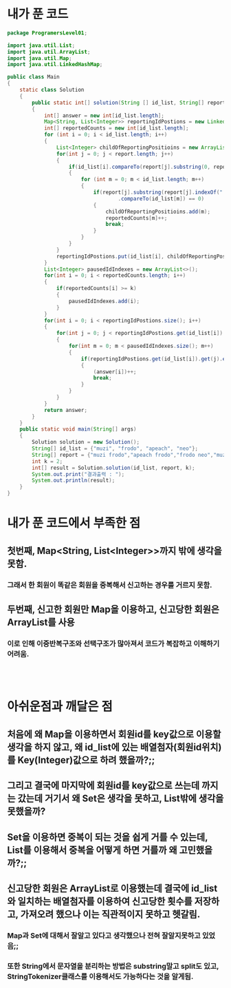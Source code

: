 # 내가 푼 코드

```java
package ProgramersLevel01;

import java.util.List;
import java.util.ArrayList;
import java.util.Map;
import java.util.LinkedHashMap;

public class Main
{
    static class Solution
    {
        public static int[] solution(String [] id_list, String[] report, int k)
        {
            int[] answer = new int[id_list.length];
            Map<String, List<Integer>> reportingIdPostions = new LinkedHashMap<>(id_list.length);
            int[] reportedCounts = new int[id_list.length];
            for (int i = 0; i < id_list.length; i++)
            {
                List<Integer> childOfReportingPositioins = new ArrayList<>();
                for(int j = 0; j < report.length; j++)
                {
                    if(id_list[i].compareTo(report[j].substring(0, report[j].indexOf(" "))) == 0)
                    {
                        for (int m = 0; m < id_list.length; m++)
                        {
                            if(report[j].substring(report[j].indexOf(" ") + 1)
                                    .compareTo(id_list[m]) == 0)
                            {
                                childOfReportingPositioins.add(m);
                                reportedCounts[m]++;
                                break;
                            }
                        }
                    }
                }
                reportingIdPostions.put(id_list[i], childOfReportingPositioins);
            }
            List<Integer> pausedIdIndexes = new ArrayList<>();
            for(int i = 0; i < reportedCounts.length; i++)
            {
                if(reportedCounts[i] >= k)
                {
                    pausedIdIndexes.add(i);
                }
            }
            for(int i = 0; i < reportingIdPostions.size(); i++)
            {
                for(int j = 0; j < reportingIdPostions.get(id_list[i]).size(); j++)
                {
                    for(int m = 0; m < pausedIdIndexes.size(); m++)
                    {
                        if(reportingIdPostions.get(id_list[i]).get(j).equals(pausedIdIndexes.get(m)) == true)
                        {
                            (answer[i])++;
                            break;
                        }
                    }
                }
            }
            return answer;
        }
    }
    public static void main(String[] args)
    {
        Solution solution = new Solution();
        String[] id_list = {"muzi", "frodo", "apeach", "neo"};
        String[] report = {"muzi frodo","apeach frodo","frodo neo","muzi neo","apeach muzi"};
        int k = 2;
        int[] result = Solution.solution(id_list, report, k);
        System.out.print("결과출력 : ");
        System.out.println(result);
    }
}
```

# 내가 푼 코드에서 부족한 점
## 첫번째, Map<String, List\<Integer\>\>까지 밖에 생각을 못함.
### 그래서 한 회원이 똑같은 회원을 중복해서 신고하는 경우를 거르지 못함.
## 두번째, 신고한 회원만 Map을 이용하고, 신고당한 회원은 ArrayList를 사용
### 이로 인해 이중반복구조와 선택구조가 많아져서 코드가 복잡하고 이해하기 어려움.
<br><br>
# 아쉬운점과 깨달은 점
## 처음에 왜 Map을 이용하면서 회원id를 key값으로 이용할 생각을 하지 않고, 왜 id_list에 있는 배열첨자(회원id위치)를 Key(Integer)값으로 하려 했을까?;;
## 그리고 결국에 마지막에 회원id를 key값으로 쓰는데 까지는 갔는데 거기서 왜 Set은 생각을 못하고, List밖에 생각을 못했을까?
## Set을 이용하면 중복이 되는 것을 쉽게 거를 수 있는데, List를 이용해서 중복을 어떻게 하면 거를까 왜 고민했을까?;;
## 신고당한 회원은 ArrayList로 이용했는데 결국에 id_list와 일치하는 배열첨자를 이용하여 신고당한 횟수를 저장하고, 가져오려 했으나 이는 직관적이지 못하고 헷갈림.
### Map과 Set에 대해서 잘알고 있다고 생각했으나 전혀 잘알지못하고 있었음;;
### 또한 String에서 문자열을 분리하는 방법은 substring말고 split도 있고, StringTokenizer클래스를 이용해서도 가능하다는 것을 알게됨. 
